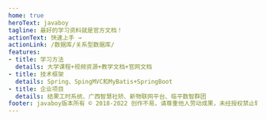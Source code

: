 ```yaml
---
home: true
heroText: javaboy
tagline: 最好的学习资料就是官方文档！
actionText: 快速上手 →
actionLink: /数据库/关系型数据库/
features:
- title: 学习方法
  details: 大学课程+视频资源+教学文档+官网文档
- title: 技术框架
  details: Spring、SpingMVC和MyBatis+SpringBoot
- title: 企业项目
  details: 结果工时系统、广西智慧社矫、新物联网平台、临平数智群团
footer: javaboy版本所有 © 2018-2022 创作不易，请尊重他人劳动成果，未经授权禁止转载!
---
```

